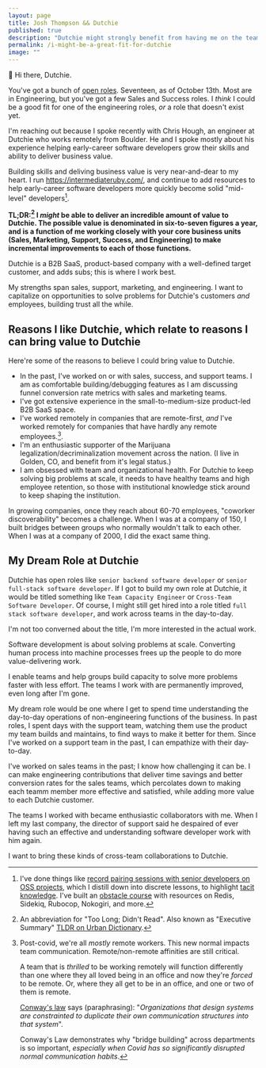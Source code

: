 ```yaml
---
layout: page
title: Josh Thompson && Dutchie
published: true
description: "Dutchie might strongly benefit from having me on the team."
permalink: /i-might-be-a-great-fit-for-dutchie
image: ""
---
```


👋 Hi there, Dutchie. 

You've got a bunch of [open roles](https://dutchie.com/careers). Seventeen, as of October 13th. Most are in Engineering, but you've got a few Sales and Success roles. I _think_ I could be a good fit for one of the engineering roles, _or_ a role that doesn't exist yet.

I'm reaching out because I spoke recently with Chris Hough, an engineer at Dutchie who works remotely from Boulder. He and I spoke mostly about his experience helping early-career software developers grow their skills and ability to deliver business value. 

Building skills and deliving business value is very near-and-dear to my heart. I run https://intermediateruby.com/, and continue to add resources to help early-career software developers more quickly become solid "mid-level" developers[^intermediate-ruby-resources]. 

**TL;DR:[^tldr] I _might_ be able to deliver an incredible amount of value to Dutchie. The possible value is denominated in six-to-seven figures a year, and is a function of me working closely with your core business units (Sales, Marketing, Support, Success, and Engineering) to make incremental improvements to each of those functions.**

Dutchie is a B2B SaaS, product-based company with a well-defined target customer, and adds subs; this is where I work best.

My strengths span sales, support, marketing, and engineering. I want to capitalize on opportunities to solve problems for Dutchie's customers _and_ employees, building trust all the while.

## Reasons I like Dutchie, which relate to reasons I can bring value to Dutchie

Here're some of the reasons to believe I could bring value to Dutchie.

- In the past, I've worked on or with sales, success, and support teams. I am as comfortable building/debugging features as I am discussing funnel conversion rate metrics with sales and marketing teams. 
- I've got extensive experience in the small-to-medium-size product-led B2B SaaS space.
- I've worked remotely in companies that are remote-first, _and_ I've worked remotely for companies that have hardly any remote employees.[^remote-work-covid].
- I'm an enthusiastic supporter of the Marijuana legalization/decriminalization movement across the nation. (I live in Golden, CO, and benefit from it's legal status.)
- I am obsessed with team and organizational health. For Dutchie to keep solving big problems at scale, it needs to have healthy teams and high employee retention, so those with institutional knowledge stick around to keep shaping the institution. 

In growing companies, once they reach about 60-70 employees, "coworker discoverability" becomes a challenge. When I was at a company of 150, I built bridges between groups who normally wouldn't talk to each other. When I was at a company of 2000, I did the exact same thing. 

## My Dream Role at Dutchie

Dutchie has open roles like `senior backend software developer` or `senior full-stack software developer`. If I got to build my own role at Dutchie, it would be titled something like `Team Capacity Engineer` or `Cross-Team Software Developer`. Of course, I might still get hired into a role titled `full stack software developer`, and work across teams in the day-to-day. 

I'm not too converned about the title, I'm more interested in the actual work.

Software development is about solving problems at scale. Converting human process into machine processes frees up the people to do more value-delivering work. 

I enable teams and help groups build capacity to solve more problems faster with less effort. The teams I work with are permanently improved, even long after I'm gone. 

My dream role would be one where I get to spend time understanding the day-to-day operations of non-engineering functions of the business. In past roles, I spent days with the support team, watching them use the product my team builds and maintains, to find ways to make it better for them. Since I've worked on a support team in the past, I can empathize with their day-to-day.

I've worked on sales teams in the past; I know how challenging it can be. I can make engineering contributions that deliver time savings and better conversion rates for the sales teams, which percolates down to making each teamm member more effective and satisfied, while adding more value to each Dutchie customer. 

The teams I worked with became enthusiastic collaborators with me. When I left my last company, the director of support said he despaired of ever having such an effective and understanding software developer work with him again. 

I want to bring these kinds of cross-team collaborations to Dutchie. 



[^tldr]: An abbreviation for "Too Long; Didn't Read". Also known as "Executive Summary" [TLDR on Urban Dictionary](https://www.urbandictionary.com/define.php?term=TLDR). 

[^intermediate-ruby-resources]: I've done things like [record pairing sessions with senior developers on OSS projects](https://intermediateruby.com/make-oss-contributions-part-0-introduction), which I distill down into discrete lessons, to highlight [tacit knowledge](https://intermediateruby.com/make-oss-contributions-part-0-introduction#what-is-tacit-knowledge). I've built an [obstacle course](https://github.com/josh-works/intermediate_ruby_obstacle_course) with resources on Redis, Sidekiq, Rubocop, Nokogiri, and more. 

[^remote-work-covid]: 
    Post-covid, we're all _mostly_ remote workers. This new normal impacts team communication. Remote/non-remote affinities are still critical. 
    
    A team that is _thrilled_ to be working remotely will function differently than one where they all loved being in an office and now they're _forced_ to be remote. Or, where they all get to be in an office, and one or two of them is remote. 
    
    [Conway's law](https://en.wikipedia.org/wiki/Conway%27s_law) says (paraphrasing): "_Organizations that design systems are constrainted to duplicate their own communication structures into that system_". 
  
    Conway's Law demonstrates why "bridge building" across departments is so important, _especially when Covid has so significantly disrupted normal communication habits_.